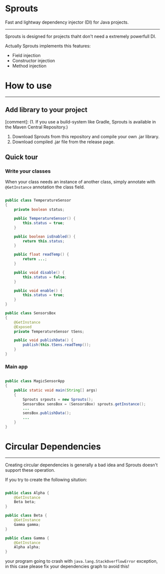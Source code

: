 # Sprouts #
Fast and lightway dependency injector (DI) for Java projects.
______________________________________________________________

Sprouts is designed for projects thaht don't need a extremely powerfull DI.

Actually Sprouts implements this features:

* Field injection
* Constructor injection
* Method injection

# How to use #
______________

## Add library to your project ##
[comment]: (1. If you use a build-system like Gradle, Sprouts is available in the Maven Central Repository.)
1. Download Sprouts from this repository and compile your own .jar library.
1. Download compiled .jar file from the release page.

## Quick tour ##

### Write your classes ###

When your class needs an instance of another class, simply annotate with `@GetInstance` annotation the class field.
```java

public class TemperatureSensor
{
	private boolean status;

	public TemperatureSensor() {
		this.status = true;
	}

	public boolean isEnabled() {
		return this.status;
	}

	public float readTemp() {
		return ...;
	}

	public void disable() {
		this.status = false;
	}

	public void enable() {
		this.status = true;
	}
}

public class SensorsBox
{
	@GetInstance
	@Exposed
	private TemperatureSensor tSens;

	public void publishData() {
		publish(this.tSens.readTemp());
	}
}

```
### Main app ###
```java

public class MagicSensorApp
{
	public static void main(String[] args)
	{
		Sprouts srpouts = new Sprouts();
		SensorsBox sensBox = (SensorsBox) sprouts.getInstance();
		...
		sensBox.publishData();
		...
	}
}
```

# Circular Dependencies #
_________________________

Creating circular dependencies is generally a bad idea and Sprouts doesn't support these operation.

If you try to create the following sitution:

```java

public class Alpha {
	@GetInstance
	Beta beta;
}

public class Beta {
	@GetInstance
	Gamma gamma;
}

public class Gamma {
	@GetInstance
	Alpha alpha;
}
```
your program going to crash with `java.lang.StackOverflowError` exception, in this case please fix your dependencies graph to avoid this!